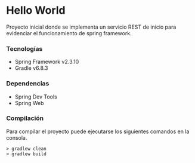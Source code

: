 # Hello World

Proyecto inicial donde se implementa un servicio REST de inicio para evidenciar el funcionamiento de spring framework.

### Tecnologías
* Spring Framework v2.3.10
* Gradle v6.8.3

### Dependencias
* Spring Dev Tools
* Spring Web

### Compilación
Para compilar el proyecto puede ejecutarse los siguientes comandos en la consola.
```
> gradlew clean
> gradlew build
```
